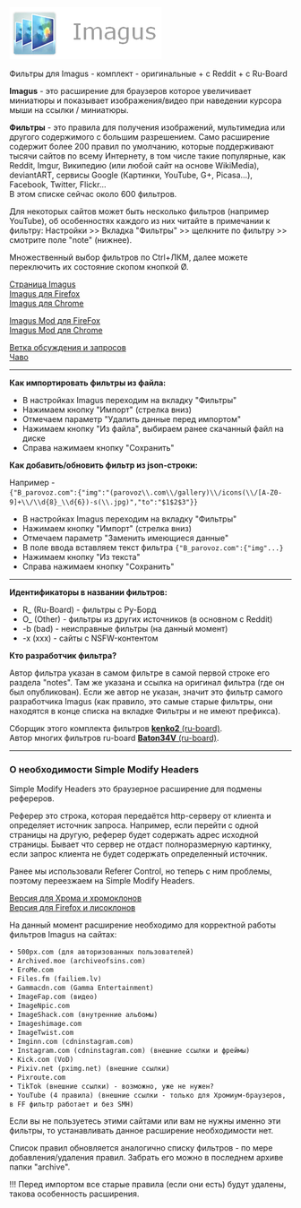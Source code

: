 
![Alt text](https://github.com/wvxwxvw/Imagus_sieve_RuBoard/blob/master/imagus.webp "a title")  
  
Фильтры для Imagus - комплект - оригинальные + с Reddit + c Ru-Board  
  
**Imagus** - это расширение для браузеров которое увеличивает миниатюры и показывает изображения/видео при наведении курсора мыши на ссылки / миниатюры.  
  
**Фильтры** - это правила для получения изображений, мультимедиа или другого содержимого с большим разрешением. Само расширение содержит более 200 правил по умолчанию, которые поддерживают тысячи сайтов по всему Интернету, в том числе такие популярные, как Reddit, Imgur, Википедию (или любой сайт на основе WikiMedia), deviantART, сервисы Google (Картинки, YouTube, G+, Picasa...), Facebook, Twitter, Flickr...  
В этом списке сейчас около 600 фильтров.
  
Для некоторых сайтов может быть несколько фильтров (например YouTube), об особенностях каждого из них читайте в примечании к фильтру: Настройки >> Вкладка "Фильтры" >> щелкните по фильтру >> смотрите поле "note" (нижнее).
  
Множественный выбор фильтров по Ctrl+ЛКМ, далее можете переключить их состояние скопом кнопкой Ø.

  
<a href="https://www.reddit.com/r/Imagus/" target="_blank">Страница Imagus</a>  
<a href="https://addons.mozilla.org/ru/firefox/addon/imagus" target="_blank">Imagus для Firefox</a>  
<a href="https://chrome.google.com/webstore/detail/imagus/immpkjjlgappgfkkfieppnmlhakdmaab" target="_blank">Imagus для Chrome</a>  
  
<a href="https://addons.mozilla.org/firefox/addon/imagus-mod/" target="_blank">Imagus Mod для FireFox</a>  
<a href="https://github.com/TheFantasticWarrior/chrome-extension-imagus/releases" target="_blank">Imagus Mod для Chrome</a>  
  
<a href="https://forum.ru-board.com/topic.cgi?forum=5&topic=48222&glp#lt" target="_blank">Ветка обсуждения и запросов</a>  
<a href="https://forum.ru-board.com/topic.cgi?forum=5&topic=50874&start=0&limit=1&m=6#1" target="_blank">Чаво</a>  
  
---
  
**Как импортировать фильтры из файла:**  
* В настройках Imagus переходим на вкладку "Фильтры"
* Нажимаем кнопку "Импорт" (стрелка вниз)
* Отмечаем параметр "Удалить данные перед импортом"
* Нажимаем кнопку "Из файла", выбираем ранее скачанный файл на диске
* Справа нажимаем кнопку "Сохранить"
  
**Как добавить/обновить фильтр из json-строки:**  

Например -  
`{"B_parovoz.com":{"img":"(parovoz\\.com\\/gallery)\\/icons(\\/[A-Z0-9]+\\/\\d{8}_\\d{6})-s(\\.jpg)","to":"$1$2$3"}}`
* В настройках Imagus переходим на вкладку "Фильтры"
* Нажимаем кнопку "Импорт" (стрелка вниз)
* Отмечаем параметр "Заменить имеющиеся данные"
* В поле ввода вставляем текст фильтра `{"B_parovoz.com":{"img"...}`
* Нажимаем кнопку "Из текста"
* Справа нажимаем кнопку "Сохранить"
  
---
  
**Идентификаторы в названии фильтров:**  
* R_ (Ru-Board) - фильтры с Ру-Борд  
* O_ (Other) - фильтры из других источников (в основном с Reddit)  
* -b (bad) - неисправные фильтры (на данный момент)  
* -x (xxx) - сайты с NSFW-контентом  
  
**Кто разработчик фильтра?**  
  
Автор фильтра указан в самом фильтре в самой первой строке его раздела "notes". Там же указана и ссылка на оригинал фильтра (где он был опубликован). Если же автор не указан, значит это фильтр самого разработчика Imagus (как правило, это самые старые фильтры, они находятся в конце списка на вкладке Фильтры и не имеют префикса).  
  
Сборщик этого комплекта фильтров <a href="https://forum.ru-board.com/profile.cgi?action=show&member=kenko2" target="_blank">**kenko2** (ru-board)</a>.  
Автор многих фильтров ru-board <a href="https://forum.ru-board.com/profile.cgi?action=show&member=Baton34V" target="_blank">**Baton34V** (ru-board)</a>.
  
---
  
### О необходимости Simple Modify Headers
  
Simple Modify Headers это браузерное расширение для подмены рефереров.  
  
Реферер это строка, которая передаётся http-серверу от клиента и определяет источник запроса. Например, если перейти с одной страницы на другую, реферер будет содержать адрес исходной страницы. Бывает что сервер не отдаст полноразмерную картинку, если запрос клиента не будет содержать определенный источник. 
  
Ранее мы использовали Referer Control, но теперь с ним проблемы, поэтому переезжаем на Simple Modify Headers.  
 
<a href="https://chrome.google.com/webstore/detail/simple-modify-headers/gjgiipmpldkpbdfjkgofildhapegmmic?hl=en" target="_blank">Версия для Хрома и хромоклонов</a>  
<a href="https://addons.mozilla.org/ru/firefox/addon/simple-modify-header" target="_blank">Версия для Firefox и лисоклонов</a>
 
На данный момент расширение необходимо для корректной работы фильтров Imagus на сайтах:
```
• 500px.com (для авторизованных пользователей)  
• Archived.moe (archiveofsins.com)  
• EroMe.com  
• Files.fm (failiem.lv)  
• Gammacdn.com (Gamma Entertainment)  
• ImageFap.com (видео)  
• ImageNpic.com  
• ImageShack.com (внутренние альбомы)  
• Imageshimage.com  
• ImageTwist.com  
• Imginn.com (cdninstagram.com)  
• Instagram.com (cdninstagram.com) (внешние ссылки и фреймы)  
• Kick.com (VoD)  
• Pixiv.net (pximg.net) (внешние ссылки)  
• Pixroute.com  
• TikTok (внешние ссылки) - возможно, уже не нужен?  
• YouTube (4 правила) (внешние ссылки - только для Хромиум-браузеров, в FF фильтр работает и без SMH)  
```
Если вы не пользуетесь этими сайтами или вам не нужны именно эти фильтры, то устанавливать данное расширение необходимости нет.
 
Список правил обновляется аналогично списку фильтров - по мере добавления/удаления правил.
Забрать его можно в последнем архиве папки "archive".
  
!!! Перед импортом все старые правила (если они есть) будут удалены, такова особенность расширения.
